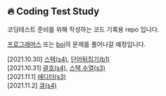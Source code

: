 🔥 Coding Test Study
--------------
코딩테스트 준비를 위해 작성하는 코드 기록용 repo 입니다.<br>

<a href='https://programmers.co.kr/learn/challenges'>프로그래머스</a> 또는 <a href='https://code.plus/course/41'>boj</a>의 문제를 풀어나갈 예정입니다.<br>

[2021.10.30] <a href='https://www.acmicpc.net/problem/10828'>스택(s4)</a>, <a href='https://github.com/jacinder/CodingTestStudy/blob/main/BOJ/9093.py'>단어뒤집기(b1)</a><br>
[2021.10.31] <a href='https://github.com/jacinder/CodingTestStudy/blob/main/BOJ/9012.py'>괄호(s4)</a>, <a href='https://github.com/jacinder/CodingTestStudy/blob/main/BOJ/1874.py'>스택 수열(s3)</a><br>
[2021.11.1] <a href='https://github.com/jacinder/CodingTestStudy/blob/main/BOJ/1406.py'>에디터(s3)</a><br>
[2021.11.2] <a href='https://github.com/jacinder/CodingTestStudy/blob/main/BOJ/10845.py'>큐(s4)</a><br>

